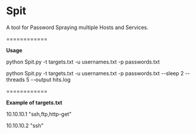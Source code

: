 # Spit
A tool for Password Spraying multiple Hosts and Services.

============

**Usage**

python Spit.py -t targets.txt -u usernames.txt -p passwords.txt

python Spit.py -t targets.txt -u usernames.txt -p passwords.txt --sleep 2 --threads 5 --output hits.log


============

**Example of targets.txt**

10.10.10.1 "ssh,ftp,http-get"

10.10.10.2 "ssh"
